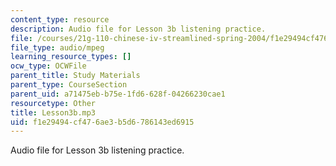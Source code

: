 ```yaml
---
content_type: resource
description: Audio file for Lesson 3b listening practice.
file: /courses/21g-110-chinese-iv-streamlined-spring-2004/f1e29494cf476ae3b5d6786143ed6915_Lesson3b.mp3
file_type: audio/mpeg
learning_resource_types: []
ocw_type: OCWFile
parent_title: Study Materials
parent_type: CourseSection
parent_uid: a71475eb-b75e-1fd6-628f-04266230cae1
resourcetype: Other
title: Lesson3b.mp3
uid: f1e29494-cf47-6ae3-b5d6-786143ed6915
---
```

Audio file for Lesson 3b listening practice.

